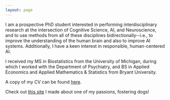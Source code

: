 ```yaml
---
layout: page
---
```


I am a prospective PhD student interested in performing interdisciplinary research at the intersection of Cognitive Science, AI, and Neuroscience, and to use methods from all of these disciplines bidirectionally--i.e., to improve the understanding of the human brain and also to improve AI systems. Additionally, I have a keen interest in responsible, human-centered AI.

<!-- Currently, I am an Associate Director of Product Management at [Panalgo](https://panalgo.com/). Previously, I was a member of the Health Analytic Solutions team at Panalgo. My contributions fall into four primary buckets:

- Creating and planning product enhancements while also triaging bugs
- Developing, testing, and validating features and machine learning tools for the platform
- Providing technical support, guidance, and documentation for users
- Streamlining and automating reproducible internal workflows -->

I received my MS in Biostatistics from the University of Michigan, during which I worked with the Department of Psychiatry, and BS in Applied Economics and Applied Mathematics &amp; Statistics from Bryant University.

A copy of my CV can be found [here](/assets/cv.pdf).

Check out [this site](https://jskaza.github.io/my-foster-dogs/) I made about one of my passions, fostering dogs!
